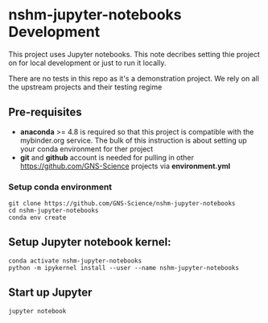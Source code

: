 # nshm-jupyter-notebooks Development

This project uses Jupyter notebooks. This note decribes setting thie project on for local development or just to run it locally.

There are no tests in this repo as it's a demonstration project. We rely on all the upstream projects and their testing regime

## Pre-requisites

 * **anaconda** >= 4.8 is required so that this project is compatible with the mybinder.org service.
    The bulk of this instruction is about setting up your conda environment for ther project
 * **git** and **github** account is needed for pulling in other https://github.com/GNS-Science projects via **environment.yml**

### Setup conda environment

```
git clone https://github.com/GNS-Science/nshm-jupyter-notebooks
cd nshm-jupyter-notebooks
conda env create
```

## Setup Jupyter notebook kernel:

```
conda activate nshm-jupyter-notebooks
python -m ipykernel install --user --name nshm-jupyter-notebooks
```

## Start up Jupyter

```
jupyter notebook
```
